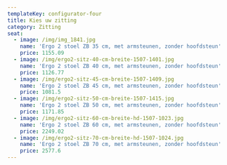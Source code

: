 ```yaml
---
templateKey: configurator-four
title: Kies uw zitting
category: Zitting
seat:
  - image: /img/img_1841.jpg
    name: 'Ergo 2 stoel ZB 35 cm, met armsteunen, zonder hoofdsteun'
    price: 1155.09
  - image: /img/ergo2-sitz-40-cm-breite-1507-1401.jpg
    name: 'Ergo 2 stoel ZB 40 cm, met armsteunen, zonder hoofdsteun'
    price: 1126.77
  - image: /img/ergo2-sitz-45-cm-breite-1507-1409.jpg
    name: 'Ergo 2 stoel ZB 45 cm, met armsteunen, zonder hoofdsteun'
    price: 1081.5
  - image: /img/ergo2-sitz-50-cm-breite-1507-1415.jpg
    name: 'Ergo 2 stoel ZB 50 cm, met armsteunen, zonder hoofdsteun'
    price: 1171.85
  - image: /img/ergo2-sitz-60-cm-breite-hd-1507-1023.jpg
    name: 'Ergo 2 stoel ZB 60 cm, met armsteunen, zonder hoofdsteun'
    price: 2249.02
  - image: /img/ergo2-sitz-70-cm-breite-hd-1507-1024.jpg
    name: 'Ergo 2 stoel ZB 70 cm, met armsteunen, zonder hoofdsteun'
    price: 2577.6
---
```


